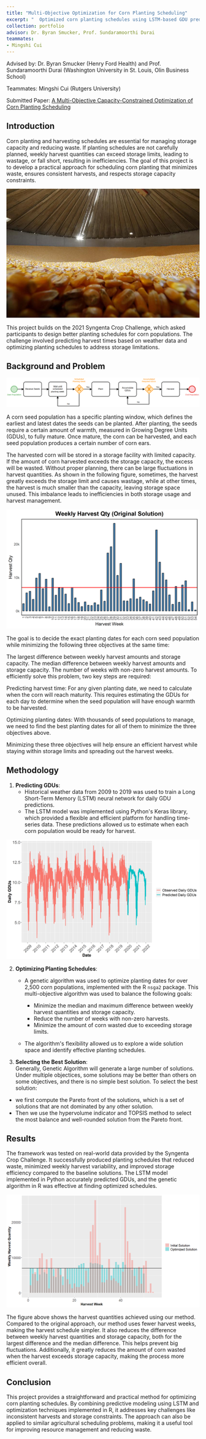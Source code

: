 ```yaml
---
title: "Multi-Objective Optimization for Corn Planting Scheduling"
excerpt: "  Optimized corn planting schedules using LSTM-based GDU prediction and multi-objective genetic algorithms to minimize waste and improve harvest consistency. <br/><img src='/images/genetic algorithm.png'>"
collection: portfolio
advisor: Dr. Byran Smucker, Prof. Sundaramoorthi Durai
teammates: 
- Mingshi Cui
---
```


Advised by: Dr. Byran Smucker (Henry Ford Health) and Prof. Sundaramoorthi Durai (Washington University in St. Louis, Olin Business School)

Teammates: Mingshi Cui (Rutgers University)

Submitted Paper: [A Multi-Objective Capacity-Constrained Optimization of Corn Planting Scheduling](https://sites.miamioh.edu/byran-smucker/files/2024/05/Corn_Planting_Optimization_JORS.pdf)

## Introduction
Corn planting and harvesting schedules are essential for managing storage capacity and reducing waste. If planting schedules are not carefully planned, weekly harvest quantities can exceed storage limits, leading to wastage, or fall short, resulting in inefficiencies. The goal of this project is to develop a practical approach for scheduling corn planting that minimizes waste, ensures consistent harvests, and respects storage capacity constraints.

![Alt text](/images/corn.jpg "Optional Title")

This project builds on the 2021 Syngenta Crop Challenge, which asked participants to design better planting schedules for corn populations. The challenge involved predicting harvest times based on weather data and optimizing planting schedules to address storage limitations. 

## Background and Problem
![Alt text](/images/corn_process.png)

A corn seed population has a specific planting window, which defines the earliest and latest dates the seeds can be planted. After planting, the seeds require a certain amount of warmth, measured in Growing Degree Units (GDUs), to fully mature. Once mature, the corn can be harvested, and each seed population produces a certain number of corn ears.

The harvested corn will be stored in a storage facility with limited capacity. If the amount of corn harvested exceeds the storage capacity, the excess will be wasted. Without proper planning, there can be large fluctuations in harvest quantities. As shown in the following figure, sometimes, the harvest greatly exceeds the storage limit and causes wastage, while at other times, the harvest is much smaller than the capacity, leaving storage space unused. This imbalance leads to inefficiencies in both storage usage and harvest management.

![Alt text](/images/original.png)

The goal is to decide the exact planting dates for each corn seed population while minimizing the following three objectives at the same time:

The largest difference between weekly harvest amounts and storage capacity.
The median difference between weekly harvest amounts and storage capacity.
The number of weeks with non-zero harvest amounts.
To efficiently solve this problem, two key steps are required:

Predicting harvest time: For any given planting date, we need to calculate when the corn will reach maturity. This requires estimating the GDUs for each day to determine when the seed population will have enough warmth to be harvested.

Optimizing planting dates: With thousands of seed populations to manage, we need to find the best planting dates for all of them to minimize the three objectives above.

Minimizing these three objectives will help ensure an efficient harvest while staying within storage limits and spreading out the harvest weeks.

## Methodology
1. **Predicting GDUs**:  
   - Historical weather data from 2009 to 2019 was used to train a Long Short-Term Memory (LSTM) neural network for daily GDU predictions. 
   - The LSTM model was implemented using Python's Keras library, which provided a flexible and efficient platform for handling time-series data. These predictions allowed us to estimate when each corn population would be ready for harvest.

![Alt text](/images/gdu_prediction.png)

2. **Optimizing Planting Schedules**:  
   - A genetic algorithm was used to optimize planting dates for over 2,500 corn populations, implemented with the R `nsga2` package. This multi-objective algorithm was used to balance the following goals:
     - Minimize the median and maximum difference between weekly harvest quantities and storage capacity.
     - Reduce the number of weeks with non-zero harvests.
     - Minimize the amount of corn wasted due to exceeding storage limits.

   - The algorithm's flexibility allowed us to explore a wide solution space and identify effective planting schedules.

3. **Selecting the Best Solution**:  
Generally, Genetic Algorithm will generate a large number of solutions. Under multiple objectices, some solutions may be better than others on some objectives, and there is no simple best solution. To select the best solution: 
- we first compute the Pareto front of the solutions, which is a set of solutions that are not dominated by any other solution. 
- Then we use the hypervolume indicator and TOPSIS method to select the most balance and well-rounded solution from the Pareto front.

## Results
The framework was tested on real-world data provided by the Syngenta Crop Challenge. It successfully produced planting schedules that reduced waste, minimized weekly harvest variability, and improved storage efficiency compared to the baseline solutions. The LSTM model implemented in Python accurately predicted GDUs, and the genetic algorithm in R was effective at finding optimized schedules.

![Alt text](/images/optimized_solution.png)


The figure above shows the harvest quantities achieved using our method. Compared to the original approach, our method uses fewer harvest weeks, making the harvest schedule simpler. It also reduces the difference between weekly harvest quantities and storage capacity, both for the largest difference and the median difference. This helps prevent big fluctuations. Additionally, it greatly reduces the amount of corn wasted when the harvest exceeds storage capacity, making the process more efficient overall.

## Conclusion
This project provides a straightforward and practical method for optimizing corn planting schedules. By combining predictive modeling using LSTM and optimization techniques implemented in R, it addresses key challenges like inconsistent harvests and storage constraints. The approach can also be applied to similar agricultural scheduling problems, making it a useful tool for improving resource management and reducing waste.
